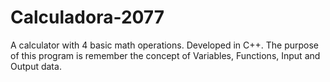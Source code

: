 # Calculadora-2077
A calculator with 4 basic math operations. Developed in C++. 
The purpose of this program is remember the concept of Variables, Functions, Input and Output data.

